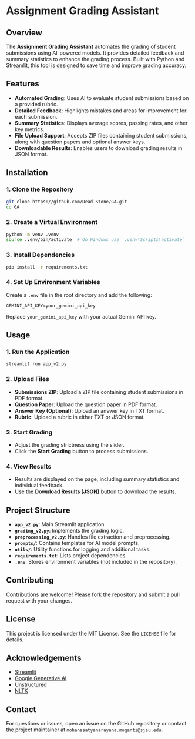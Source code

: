 # Assignment Grading Assistant

## Overview

The **Assignment Grading Assistant** automates the grading of student submissions using AI-powered models. It provides detailed feedback and summary statistics to enhance the grading process. Built with Python and Streamlit, this tool is designed to save time and improve grading accuracy.

## Features

- **Automated Grading**: Uses AI to evaluate student submissions based on a provided rubric.
- **Detailed Feedback**: Highlights mistakes and areas for improvement for each submission.
- **Summary Statistics**: Displays average scores, passing rates, and other key metrics.
- **File Upload Support**: Accepts ZIP files containing student submissions, along with question papers and optional answer keys.
- **Downloadable Results**: Enables users to download grading results in JSON format.

## Installation

### 1. Clone the Repository
```bash
git clone https://github.com/Dead-Stone/GA.git
cd GA
```

### 2. Create a Virtual Environment
```bash
python -m venv .venv
source .venv/bin/activate  # On Windows use `.venv\Scripts\activate`
```

### 3. Install Dependencies
```bash
pip install -r requirements.txt
```

### 4. Set Up Environment Variables
Create a `.env` file in the root directory and add the following:
```env
GEMINI_API_KEY=your_gemini_api_key
```
Replace `your_gemini_api_key` with your actual Gemini API key.

## Usage

### 1. Run the Application
```bash
streamlit run app_v2.py
```

### 2. Upload Files
- **Submissions ZIP**: Upload a ZIP file containing student submissions in PDF format.
- **Question Paper**: Upload the question paper in PDF format.
- **Answer Key (Optional)**: Upload an answer key in TXT format.
- **Rubric**: Upload a rubric in either TXT or JSON format.

### 3. Start Grading
- Adjust the grading strictness using the slider.
- Click the **Start Grading** button to process submissions.

### 4. View Results
- Results are displayed on the page, including summary statistics and individual feedback.
- Use the **Download Results (JSON)** button to download the results.

## Project Structure

- **`app_v2.py`**: Main Streamlit application.
- **`grading_v2.py`**: Implements the grading logic.
- **`preprocessing_v2.py`**: Handles file extraction and preprocessing.
- **`prompts/`**: Contains templates for AI model prompts.
- **`utils/`**: Utility functions for logging and additional tasks.
- **`requirements.txt`**: Lists project dependencies.
- **`.env`**: Stores environment variables (not included in the repository).

## Contributing

Contributions are welcome! Please fork the repository and submit a pull request with your changes.

## License

This project is licensed under the MIT License. See the `LICENSE` file for details.

## Acknowledgements

- [Streamlit](https://streamlit.io/)
- [Google Generative AI](https://ai.google/tools/)
- [Unstructured](https://unstructured.io/)
- [NLTK](https://www.nltk.org/)

## Contact

For questions or issues, open an issue on the GitHub repository or contact the project maintainer at `mohanasatyanarayana.moganti@sjsu.edu`.
